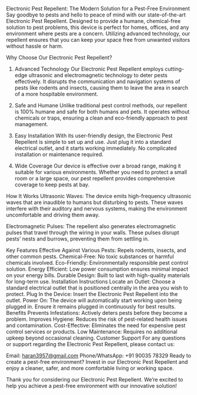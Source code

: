Electronic Pest Repellent: The Modern Solution for a Pest-Free Environment
Say goodbye to pests and hello to peace of mind with our state-of-the-art Electronic Pest Repellent. Designed to provide a humane, chemical-free solution to pest problems, this device is perfect for homes, offices, and any environment where pests are a concern. Utilizing advanced technology, our repellent ensures that you can keep your space free from unwanted visitors without hassle or harm.

Why Choose Our Electronic Pest Repellent?
1. Advanced Technology
Our Electronic Pest Repellent employs cutting-edge ultrasonic and electromagnetic technology to deter pests effectively. It disrupts the communication and navigation systems of pests like rodents and insects, causing them to leave the area in search of a more hospitable environment.

2. Safe and Humane
Unlike traditional pest control methods, our repellent is 100% humane and safe for both humans and pets. It operates without chemicals or traps, ensuring a clean and eco-friendly approach to pest management.

3. Easy Installation
With its user-friendly design, the Electronic Pest Repellent is simple to set up and use. Just plug it into a standard electrical outlet, and it starts working immediately. No complicated installation or maintenance required.

4. Wide Coverage
Our device is effective over a broad range, making it suitable for various environments. Whether you need to protect a small room or a large space, our pest repellent provides comprehensive coverage to keep pests at bay.

How It Works
Ultrasonic Waves: The device emits high-frequency ultrasonic waves that are inaudible to humans but disturbing to pests. These waves interfere with their auditory and nervous systems, making the environment uncomfortable and driving them away.

Electromagnetic Pulses: The repellent also generates electromagnetic pulses that travel through the wiring in your walls. These pulses disrupt pests’ nests and burrows, preventing them from settling in.

Key Features
Effective Against Various Pests: Repels rodents, insects, and other common pests.
Chemical-Free: No toxic substances or harmful chemicals involved.
Eco-Friendly: Environmentally responsible pest control solution.
Energy Efficient: Low power consumption ensures minimal impact on your energy bills.
Durable Design: Built to last with high-quality materials for long-term use.
Installation Instructions
Locate an Outlet: Choose a standard electrical outlet that is positioned centrally in the area you wish to protect.
Plug In the Device: Insert the Electronic Pest Repellent into the outlet.
Power On: The device will automatically start working upon being plugged in. Ensure it remains plugged in continuously for best results.
Benefits
Prevents Infestations: Actively deters pests before they become a problem.
Improves Hygiene: Reduces the risk of pest-related health issues and contamination.
Cost-Effective: Eliminates the need for expensive pest control services or products.
Low Maintenance: Requires no additional upkeep beyond occasional cleaning.
Customer Support
For any questions or support regarding the Electronic Pest Repellent, please contact us:

Email: haran3957@gmail.com
Phone/WhatsApp: +91 90035 78329
Ready to create a pest-free environment? Invest in our Electronic Pest Repellent and enjoy a cleaner, safer, and more comfortable living or working space.

Thank you for considering our Electronic Pest Repellent. We’re excited to help you achieve a pest-free environment with our innovative solution!